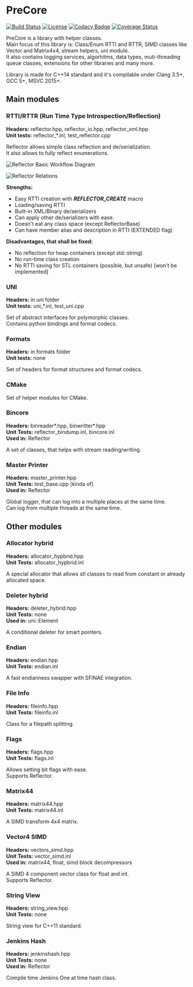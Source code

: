 # PreCore

[![Build Status](https://travis-ci.com/PredatorCZ/PreCore.svg?branch=master)](https://travis-ci.com/PredatorCZ/PreCore)
[![License](https://img.shields.io/badge/License-Apache%202.0-blue.svg)](https://opensource.org/licenses/Apache-2.0)
[![Codacy Badge](https://app.codacy.com/project/badge/Grade/50479b1d15d848bcb389dc2166c294e2)](https://www.codacy.com/manual/PredatorCZ/PreCore?utm_source=github.com&amp;utm_medium=referral&amp;utm_content=PredatorCZ/PreCore&amp;utm_campaign=Badge_Grade)
[![Coverage Status](https://coveralls.io/repos/github/PredatorCZ/PreCore/badge.svg?branch=master)](https://coveralls.io/github/PredatorCZ/PreCore?branch=master)

PreCore is a library with helper classes.\
Main focus of this library is: Class/Enum RTTI and RTTR, SIMD classes like Vector and Matrix4x4, stream helpers, uni module.\
It also contains logging services, algorhitms, data types, muti-threading queue classes, extensions for other libraries and many more.

Library is made for C++14 standard and it's compilable under Clang 3.5+, GCC 5+, MSVC 2015+.

## Main modules

### RTTI/RTTR (Run Time Type Introspection/Reflection)

**Headers:** reflector.hpp, reflector_io.hpp, reflector_xml.hpp\
**Unit tests:** reflector_*.inl, test_reflector.cpp

Reflector allows simple class reflection and de/serialization.\
It also allows to fully reflect enumerations.

![Reflector Basic Workflow Diagram](http://www.plantuml.com/plantuml/proxy?cache=no&src=https://raw.github.com/predatorcz/precore/master/doc/ref_bwd.puml)

![Reflector Relations](http://www.plantuml.com/plantuml/proxy?cache=no&src=https://raw.github.com/predatorcz/precore/master/doc/rf_rel.puml)

**Strengths:**

* Easy RTTI creation with ***REFLECTOR_CREATE*** macro
* Loading/saving RTTI
* Built-in XML/Binary de/serializers
* Can apply other de/serializers with ease.
* Doesn't eat any class space (except ReflectorBase)
* Can have member alias and description in RTTI (EXTENDED flag)

**Disadvantages, that shall be fixed:**

* No reflection for heap containers (except std::string)
* No run-time class creation
* No RTTI saving for STL containers (possible, but unsafe) [won't be implemented]

### UNI

**Headers:** in uni folder\
**Unit tests:** uni_\*.inl, test_uni.cpp

Set of abstract interfaces for polymorphic classes.\
Contains python bindings and format codecs.

### Formats

**Headers:** in formats folder\
**Unit tests:** none

Set of headers for format structures and format codecs.

### CMake

Set of helper modules for CMake.

### Bincore

**Headers:** binreader\*.hpp, binwritter\*.hpp\
**Unit Tests:** reflector_bindump.inl, bincore.inl\
**Used in:** Reflector

A set of classes, that helps with stream reading/writing.

### Master Printer

**Headers:** master_printer.hpp\
**Unit Tests:** test_base.cpp (kinda of)\
**Used in:** Reflector

Global logger, that can log into a multiple places at the same time.\
Can log from multiple threads at the same time.

## Other modules

### Allocator hybrid

**Headers:** allocator_hypbrid.hpp\
**Unit Tests:** allocator_hypbrid.inl

A special allocator that allows stl classes to read from constant or already allocated space.

### Deleter hybrid

**Headers:** deleter_hybrid.hpp\
**Unit Tests:** none\
**Used in:** uni::Element

A conditional deleter for smart pointers.

### Endian

**Headers:** endian.hpp\
**Unit Tests:** endian.inl

A fast endianness swapper with SFINAE integration.

### File Info

**Headers:** fileinfo.hpp\
**Unit Tests:** fileinfo.inl

Class for a filepath splitting.

### Flags

**Headers:** flags.hpp\
**Unit Tests:** flags.inl

Allows setting bit flags with ease.\
Supports Reflector.

### Matrix44

**Headers:** matrix44.hpp\
**Unit Tests:** matrix44.inl

A SIMD transform 4x4 matrix.

### Vector4 SIMD

**Headers:** vectors_simd.hpp\
**Unit Tests:** vector_simd.inl\
**Used in:** matrix44, float, simd block decompressors

A SIMD 4 component vector class for float and int.\
Supports Reflector.

### String View

**Headers:** string_view.hpp\
**Unit Tests:** none

String view for C++11 standard.

### Jenkins Hash

**Headers:** jenkinshash.hpp\
**Unit Tests:** none\
**Used in:** Reflector

Compile time Jenkins One at time hash class.
